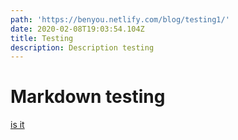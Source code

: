 ```yaml
---
path: 'https://benyou.netlify.com/blog/testing1/'
date: 2020-02-08T19:03:54.104Z
title: Testing
description: Description testing
---
```

# Markdown testing 

[is it](https://benyou.me)
